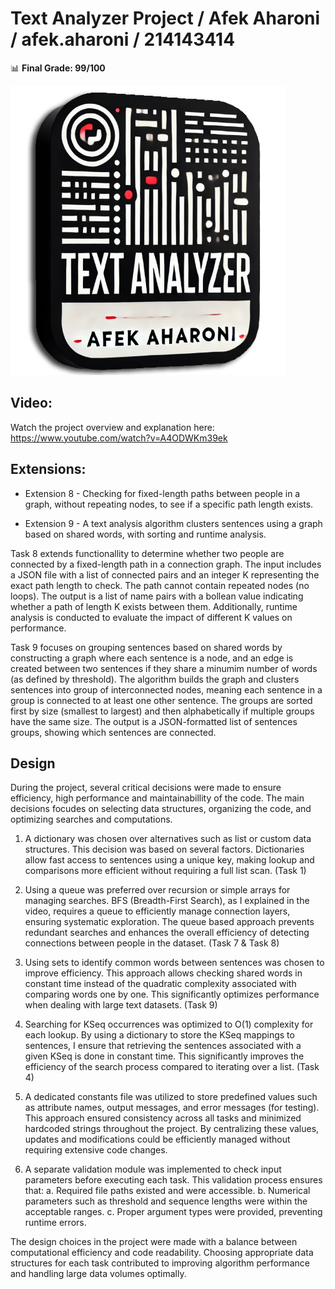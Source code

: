 # Text Analyzer Project / Afek Aharoni / afek.aharoni / 214143414

📊 **Final Grade: 99/100**

[![Text Analyzer Logo](https://raw.githubusercontent.com/AfekAharoni/TextAnalyzer/main/TextAnalyzer/Logo.png)](https://www.youtube.com/watch?v=A4ODWKm39ek)

## Video:
Watch the project overview and explanation here:  
https://www.youtube.com/watch?v=A4ODWKm39ek

## Extensions:

* Extension 8 - Checking for fixed-length paths between people in a graph, without repeating nodes, to see if a specific path length exists.

* Extension 9 - A text analysis algorithm clusters sentences using a graph based on shared words, with sorting and runtime analysis.

Task 8 extends functionallity to determine whether two people are connected by a fixed-length path in a connection graph. The input includes a JSON file with a list of connected pairs and an integer K representing the exact path length to check. The path cannot contain repeated nodes (no loops). The output is a list of name pairs with a bollean value indicating whether a path of length K exists between them. Additionally, runtime analysis is conducted to evaluate the impact of different K values on performance.

Task 9 focuses on grouping sentences based on shared words by constructing a graph where each sentence is a node, and an edge is created between two sentences if they share a minumim number of words (as defined by threshold). The algorithm builds the graph and clusters sentences into group of interconnected nodes, meaning each sentence in a group is connected to at least one other sentence. The groups are sorted first by size (smallest to largest) and then alphabetically if multiple groups have the same size. The output is a JSON-formatted list of sentences groups, showing which sentences are connected.

## Design

During the project, several critical decisions were made to ensure efficiency, high performance and maintainabillity of the code. The main decisions focudes on selecting data structures, organizing the code, and optimizing searches and computations.

1. A dictionary was chosen over alternatives such as list or custom data structures. This decision was based on several factors. Dictionaries allow fast access to sentences using a unique key, making lookup and comparisons more efficient without requiring a full list scan. (Task 1)

2. Using a queue was preferred over recursion or simple arrays for managing searches. BFS (Breadth-First Search), as I explained in the video, requires a queue to efficiently manage connection layers, ensuring systematic exploration. The queue based approach prevents redundant searches and enhances the overall efficiency of detecting connections between people in the dataset. (Task 7 & Task 8)

3. Using sets to identify common words between sentences was chosen to improve efficiency. This approach allows checking shared words in constant time instead of the quadratic complexity associated with comparing words one by one. This significantly optimizes performance when dealing with large text datasets. (Task 9)

4. Searching for KSeq occurrences was optimized to O(1) complexity for each lookup. By using a dictionary to store the KSeq mappings to sentences, I ensure that retrieving the sentences associated with a given KSeq is done in constant time. This significantly improves the efficiency of the search process compared to iterating over a list. (Task 4)

5. A dedicated constants file was utilized to store predefined values such as attribute names, output messages, and error messages (for testing). This approach ensured consistency across all tasks and minimized hardcoded strings throughout the project. By centralizing these values, updates and modifications could be efficiently managed without requiring extensive code changes.

6. A separate validation module was implemented to check input parameters before executing each task. This validation process ensures that:
   a. Required file paths existed and were accessible.
   b. Numerical parameters such as threshold and sequence lengths were within the acceptable ranges.
   c. Proper argument types were provided, preventing runtime errors.

The design choices in the project were made with a balance between computational efficiency and code readability. Choosing appropriate data structures for each task contributed to improving algorithm performance and handling large data volumes optimally.
